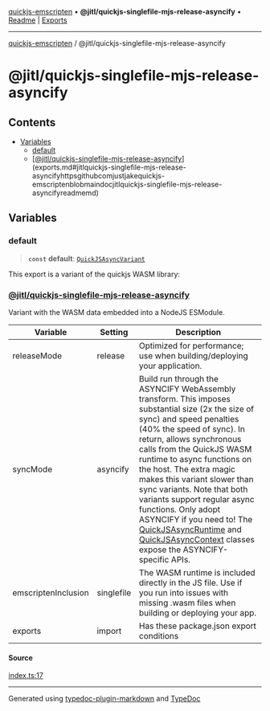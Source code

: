 [quickjs-emscripten](../../packages.md) • **@jitl/quickjs-singlefile-mjs-release-asyncify** • [Readme](README.md) \| [Exports](exports.md)

***

[quickjs-emscripten](../../packages.md) / @jitl/quickjs-singlefile-mjs-release-asyncify

# @jitl/quickjs-singlefile-mjs-release-asyncify

## Contents

- [Variables](exports.md#variables)
  - [default](exports.md#default)
  - [[@jitl/quickjs-singlefile-mjs-release-asyncify](https://github.com/justjake/quickjs-emscripten/blob/main/doc/@jitl/quickjs-singlefile-mjs-release-asyncify/README.md)](exports.md#jitlquickjs-singlefile-mjs-release-asyncifyhttpsgithubcomjustjakequickjs-emscriptenblobmaindocjitlquickjs-singlefile-mjs-release-asyncifyreadmemd)

## Variables

### default

> **`const`** **default**: [`QuickJSAsyncVariant`](../../quickjs-emscripten/interfaces/QuickJSAsyncVariant.md)

This export is a variant of the quickjs WASM library:
### [@jitl/quickjs-singlefile-mjs-release-asyncify](https://github.com/justjake/quickjs-emscripten/blob/main/doc/@jitl/quickjs-singlefile-mjs-release-asyncify/README.md)

Variant with the WASM data embedded into a NodeJS ESModule.

| Variable            |    Setting                     |    Description    |
| --                  | --                             | --                |
| releaseMode         | release         | Optimized for performance; use when building/deploying your application. |
| syncMode            | asyncify            | Build run through the ASYNCIFY WebAssembly transform. This imposes substantial size (2x the size of sync) and speed penalties (40% the speed of sync). In return, allows synchronous calls from the QuickJS WASM runtime to async functions on the host. The extra magic makes this variant slower than sync variants. Note that both variants support regular async functions. Only adopt ASYNCIFY if you need to! The [QuickJSAsyncRuntime](https://github.com/justjake/quickjs-emscripten/blob/main/doc/quickjs-emscripten/classes/QuickJSAsyncRuntime.md) and [QuickJSAsyncContext](https://github.com/justjake/quickjs-emscripten/blob/main/doc/quickjs-emscripten/classes/QuickJSAsyncContext.md) classes expose the ASYNCIFY-specific APIs. |
| emscriptenInclusion | singlefile | The WASM runtime is included directly in the JS file. Use if you run into issues with missing .wasm files when building or deploying your app. |
| exports             | import                  | Has these package.json export conditions |

#### Source

[index.ts:17](https://github.com/justjake/quickjs-emscripten/blob/main/packages/variant-quickjs-singlefile-mjs-release-asyncify/src/index.ts#L17)

***

Generated using [typedoc-plugin-markdown](https://www.npmjs.com/package/typedoc-plugin-markdown) and [TypeDoc](https://typedoc.org/)
